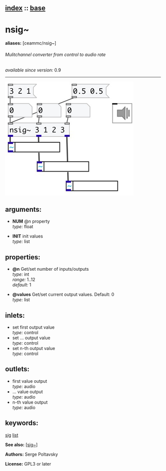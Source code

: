 [index](index.html) :: [base](category_base.html)
---

# nsig~
**aliases:** [ceammc/nsig\~]


###### Mulitchannel converter from control to audio rate

*available since version:* 0.9

---




[![example](../examples/img/nsig~.jpg)](../examples/pd/nsig~.pd)



## arguments:

* **NUM**
@n property<br>
_type:_ float<br>

* **INIT**
init values<br>
_type:_ list<br>





## properties:

* **@n** 
Get/set number of inputs/outputs<br>
_type:_ int<br>
_range:_ 1..12<br>
_default:_ 1<br>

* **@values** 
Get/set current output values. Default: 0<br>
_type:_ list<br>



## inlets:

* set first output value<br>
_type:_ control
* set ... output value<br>
_type:_ control
* set n-th output value<br>
_type:_ control



## outlets:

* first value output<br>
_type:_ audio
* ... value output<br>
_type:_ audio
* n-th value output<br>
_type:_ audio



## keywords:

[sig](keywords/sig.html)
[list](keywords/list.html)



**See also:**
[\[sig~\]](sig~.html)




**Authors:** Serge Poltavsky




**License:** GPL3 or later





